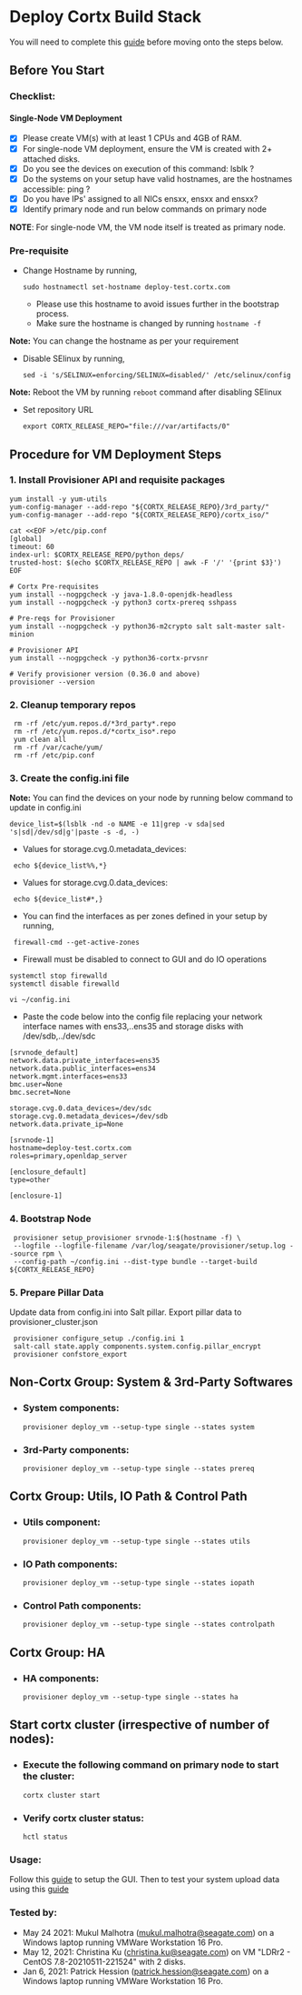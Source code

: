 # Deploy Cortx Build Stack

You will need to complete this [guide](https://github.com/Seagate/cortx/blob/main/doc/Release_Build_Creation.rst) before moving onto the steps below.

## Before You Start  
### Checklist:
#### Single-Node VM Deployment

 -  [x]  Please create VM(s) with at least 1 CPUs and 4GB of RAM.  
 -  [x]  For single-node VM deployment, ensure the VM is created with 2+ attached disks.
 -  [x]  Do you see the devices on execution of this command: lsblk ?  
 -  [x]  Do the systems on your setup have valid hostnames, are the hostnames accessible: ping <hostname>?  
 -  [x]  Do you have IPs' assigned to all NICs ensxx, ensxx and ensxx?  
 -  [x]  Identify primary node and run below commands on primary node  
    
**NOTE**: For single-node VM, the VM node itself is treated as primary node.

### Pre-requisite

- Change Hostname by running,
   ```
   sudo hostnamectl set-hostname deploy-test.cortx.com
   ```
   - Please use this hostname to avoid issues further in the bootstrap process.
   - Make sure the hostname is changed by running `hostname -f`
 
**Note:** You can change the hostname as per your requirement
 
- Disable SElinux by running,
   ```
   sed -i 's/SELINUX=enforcing/SELINUX=disabled/' /etc/selinux/config
   ```
 
 **Note:** Reboot the VM by running `reboot` command after disabling SElinux
 
- Set repository URL
   ```
   export CORTX_RELEASE_REPO="file:///var/artifacts/0"
   ```
   
## Procedure for VM Deployment Steps

### 1. Install Provisioner API and requisite packages
   ```
   yum install -y yum-utils
   yum-config-manager --add-repo "${CORTX_RELEASE_REPO}/3rd_party/"
   yum-config-manager --add-repo "${CORTX_RELEASE_REPO}/cortx_iso/"

   cat <<EOF >/etc/pip.conf
   [global]
   timeout: 60
   index-url: $CORTX_RELEASE_REPO/python_deps/
   trusted-host: $(echo $CORTX_RELEASE_REPO | awk -F '/' '{print $3}')
   EOF

   # Cortx Pre-requisites
   yum install --nogpgcheck -y java-1.8.0-openjdk-headless
   yum install --nogpgcheck -y python3 cortx-prereq sshpass
   
   # Pre-reqs for Provisioner
   yum install --nogpgcheck -y python36-m2crypto salt salt-master salt-minion
   
   # Provisioner API
   yum install --nogpgcheck -y python36-cortx-prvsnr

   # Verify provisioner version (0.36.0 and above)
   provisioner --version
   ```
### 2. Cleanup temporary repos
   ```
    rm -rf /etc/yum.repos.d/*3rd_party*.repo
    rm -rf /etc/yum.repos.d/*cortx_iso*.repo
    yum clean all
    rm -rf /var/cache/yum/
    rm -rf /etc/pip.conf
   ```
   
### 3. Create the config.ini file

**Note:** You can find the devices on your node by running below command to update in config.ini
    
    device_list=$(lsblk -nd -o NAME -e 11|grep -v sda|sed 's|sd|/dev/sd|g'|paste -s -d, -)

  - Values for storage.cvg.0.metadata_devices:
   ```
    echo ${device_list%%,*}
   ```
  - Values for storage.cvg.0.data_devices:
   ``` 
    echo ${device_list#*,}
   ```
  - You can find the interfaces as per zones defined in your setup by running,
   ```
    firewall-cmd --get-active-zones
   ```
  - Firewall must be disabled to connect to GUI and do IO operations
  ```
  systemctl stop firewalld
  systemctl disable firewalld
  ```
    vi ~/config.ini
    
   - Paste the code below into the config file replacing your network interface names with ens33,..ens35 and storage disks with /dev/sdb,../dev/sdc
   ```
   [srvnode_default]
   network.data.private_interfaces=ens35
   network.data.public_interfaces=ens34
   network.mgmt.interfaces=ens33
   bmc.user=None
   bmc.secret=None
   
   storage.cvg.0.data_devices=/dev/sdc
   storage.cvg.0.metadata_devices=/dev/sdb
   network.data.private_ip=None

   [srvnode-1]
   hostname=deploy-test.cortx.com
   roles=primary,openldap_server

   [enclosure_default]
   type=other

   [enclosure-1]
   ```
### 4. Bootstrap Node
   ```
    provisioner setup_provisioner srvnode-1:$(hostname -f) \
    --logfile --logfile-filename /var/log/seagate/provisioner/setup.log --source rpm \
    --config-path ~/config.ini --dist-type bundle --target-build ${CORTX_RELEASE_REPO}
   ```
### 5. Prepare Pillar Data

Update data from config.ini into Salt pillar. Export pillar data to provisioner_cluster.json
   ```
    provisioner configure_setup ./config.ini 1
    salt-call state.apply components.system.config.pillar_encrypt
    provisioner confstore_export
   ```

## Non-Cortx Group: System & 3rd-Party Softwares

- ### System components:

   ```
   provisioner deploy_vm --setup-type single --states system
   ```

- ### 3rd-Party components:

   ```
   provisioner deploy_vm --setup-type single --states prereq
   ```

## Cortx Group: Utils, IO Path & Control Path

- ### Utils component:

   ```
   provisioner deploy_vm --setup-type single --states utils
   ```

- ### IO Path components:

   ```
   provisioner deploy_vm --setup-type single --states iopath
   ```

- ### Control Path components:

   ```
   provisioner deploy_vm --setup-type single --states controlpath
   ```

## Cortx Group: HA

- ### HA components:

   ```
   provisioner deploy_vm --setup-type single --states ha
   ```

## Start cortx cluster (irrespective of number of nodes):

- ### Execute the following command on primary node to start the cluster:

   ```
   cortx cluster start
   ```

- ### Verify cortx cluster status:

   ```
   hctl status
   ```

### Usage:

Follow this [guide](https://github.com/Seagate/cortx/blob/main/doc/Preboarding_and_Onboarding.rst) to setup the GUI.
   Then to test your system upload data using this [guide](https://github.com/Seagate/cortx/blob/main/doc/testing_io.rst)



### Tested by:

- May 24 2021: Mukul Malhotra (mukul.malhotra@seagate.com) on a Windows laptop running VMWare Workstation 16 Pro.
- May 12, 2021: Christina Ku (christina.ku@seagate.com) on VM "LDRr2 - CentOS 7.8-20210511-221524" with 2 disks.
- Jan 6, 2021: Patrick Hession (patrick.hession@seagate.com) on a Windows laptop running VMWare Workstation 16 Pro.
